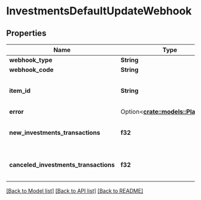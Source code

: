 # InvestmentsDefaultUpdateWebhook

## Properties

Name | Type | Description | Notes
------------ | ------------- | ------------- | -------------
**webhook_type** | **String** | `INVESTMENTS_TRANSACTIONS` | 
**webhook_code** | **String** | `DEFAULT_UPDATE` | 
**item_id** | **String** | The `item_id` of the Item associated with this webhook, warning, or error | 
**error** | Option<[**crate::models::PlaidError**](PlaidError.md)> |  | [optional]
**new_investments_transactions** | **f32** | The number of new transactions reported since the last time this webhook was fired. | 
**canceled_investments_transactions** | **f32** | The number of canceled transactions reported since the last time this webhook was fired. | 

[[Back to Model list]](../README.md#documentation-for-models) [[Back to API list]](../README.md#documentation-for-api-endpoints) [[Back to README]](../README.md)


